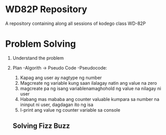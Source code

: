 # WD82P Repository

A repository containing along all sessions of kodego class WD-82P

# Problem Solving

1. Understand the problem
2. Plan
   -Algorith -> Pseudo Code
   -Pseudocode:

   1. Kapag ang user ay nagtype ng number
   2. Magcreate ng variable kung saan ilalagay natin ang value na zero
   3. magcreate pa ng isang variablenamaghohold ng value na nilagay ni user
   4. Habang mas mababa ang counter valuable kumpara sa number na ininput ni user, dagdagan ito ng isa
   5. I-print ang value ng counter variable sa console

   ## Solving Fizz Buzz
